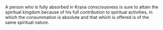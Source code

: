 A person who is fully absorbed in Kṛṣṇa consciousness is sure to attain the spiritual kingdom because of his full contribution to spiritual activities, in which the consummation is absolute and that which is offered is of the same spiritual nature.